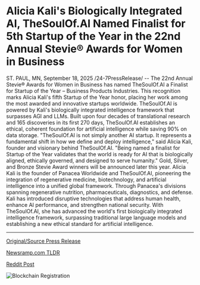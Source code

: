 # Alicia Kali's Biologically Integrated AI, TheSoulOf.AI Named Finalist for 5th Startup of the Year in the 22nd Annual Stevie® Awards for Women in Business

ST. PAUL, MN, September 18, 2025 /24-7PressRelease/ -- The 22nd Annual Stevie® Awards for Women in Business has named TheSoulOf.AI a Finalist for Startup of the Year – Business Products Industries. This recognition marks Alicia Kali's fifth Startup of the Year honor, placing her work among the most awarded and innovative startups worldwide.  TheSoulOf.AI is powered by Kali's biologically integrated intelligence framework that surpasses AGI and LLMs. Built upon four decades of translational research and 165 discoveries in its first 270 days, TheSoulOf.AI establishes an ethical, coherent foundation for artificial intelligence while saving 90% on data storage.  "TheSoulOf.AI is not simply another AI startup. It represents a fundamental shift in how we define and deploy intelligence," said Alicia Kali, founder and visionary behind TheSoulOf.AI. "Being named a finalist for Startup of the Year validates that the world is ready for AI that is biologically aligned, ethically governed, and designed to serve humanity."  Gold, Silver, and Bronze Stevie Award winners will be announced later this year.  Alicia Kali is the founder of Panacea Worldwide and TheSoulOf.AI, pioneering the integration of regenerative medicine, biotechnology, and artificial intelligence into a unified global framework. Through Panacea's divisions spanning regenerative nutrition, pharmaceuticals, diagnostics, and defense. Kali has introduced disruptive technologies that address human health, enhance AI performance, and strengthen national security. With TheSoulOf.AI, she has advanced the world's first biologically integrated intelligence framework, surpassing traditional large language models and establishing a new ethical standard for artificial intelligence. 

---

[Original/Source Press Release](https://www.24-7pressrelease.com/press-release/526928/alicia-kalis-biologically-integrated-ai-thesoulofai-named-finalist-for-5th-startup-of-the-year-in-the-22nd-annual-stevie-awards-for-women-in-business)
                    

[Newsramp.com TLDR](https://newsramp.com/curated-news/thesoulof-ai-named-stevie-awards-finalist-for-biologically-integrated-ai-breakthrough/7d92d378826bafafe7a3dfa0c2a11884) 

 



[Reddit Post](https://www.reddit.com/r/newsramp/comments/1nk1u89/thesoulofai_named_stevie_awards_finalist_for/) 



![Blockchain Registration](https://cdn.newsramp.app/24-7PressRelease/qrcode/259/18/archlaOq.webp)